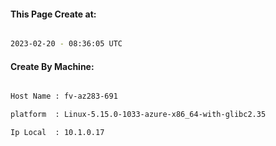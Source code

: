 
   
#### This Page Create at:

```bash

2023-02-20 - 08:36:05 UTC

```

#### Create By Machine:

```bash

Host Name : fv-az283-691

platform  : Linux-5.15.0-1033-azure-x86_64-with-glibc2.35

Ip Local  : 10.1.0.17

```

